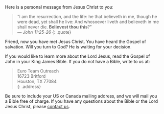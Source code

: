 Here is a personal message from Jesus Christ to you:

> &ldquo;I am the resurrection, and the life: he that believeth in me, though he were dead, yet shall he live: And whosoever liveth and believeth in me shall never die. **Believest thou this**?&rdquo;  
<cite>&mdash; John 11:25-26</cite>
{: .quote}

Friend, now you have met Jesus Christ. You have heard the Gospel of salvation. Will you turn to God? He is waiting for your decision.

If you would like to learn more about the Lord Jesus, read the Gospel of John in your King James Bible. If you do not have a Bible, write to us at:

> Euro Team Outreach  
16723 Britford  
Houston, TX 77084  
{: .address}

Be sure to include your US or Canada mailing address, and we will mail you a Bible free of charge. If you have any questions about the Bible or the Lord Jesus Christ, please [contact us](/contact).
